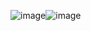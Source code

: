 ![image](https://github.com/user-attachments/assets/3f9b9fa2-1fc5-4dfd-91f7-fe3b19bd197a)![image](https://github.com/user-attachments/assets/a73f2353-6951-47d6-96d6-2dd2bc629a2e)

